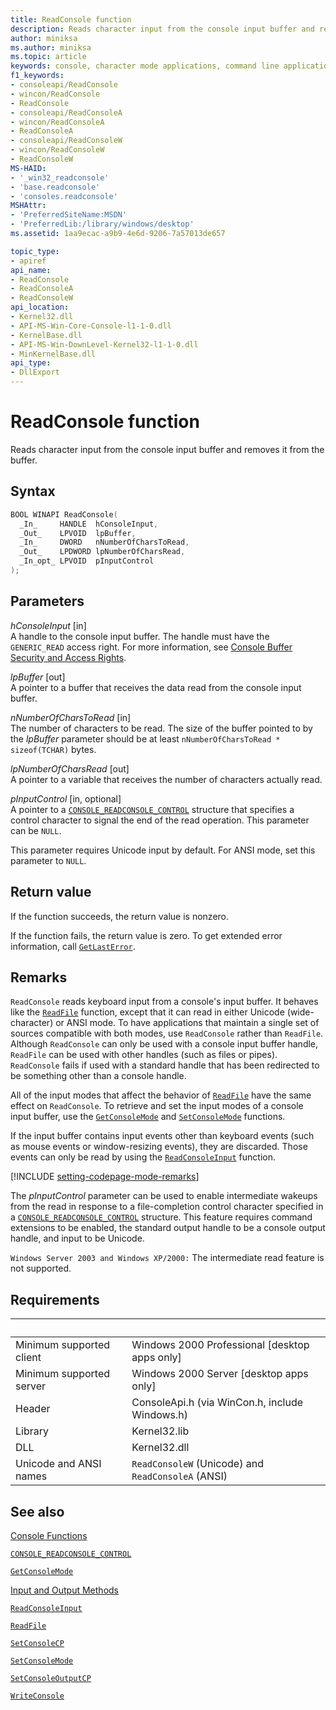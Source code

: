 ```yaml
---
title: ReadConsole function
description: Reads character input from the console input buffer and removes it from the buffer.
author: miniksa
ms.author: miniksa
ms.topic: article
keywords: console, character mode applications, command line applications, terminal applications, console api
f1_keywords:
- consoleapi/ReadConsole
- wincon/ReadConsole
- ReadConsole
- consoleapi/ReadConsoleA
- wincon/ReadConsoleA
- ReadConsoleA
- consoleapi/ReadConsoleW
- wincon/ReadConsoleW
- ReadConsoleW
MS-HAID:
- '_win32_readconsole'
- 'base.readconsole'
- 'consoles.readconsole'
MSHAttr:
- 'PreferredSiteName:MSDN'
- 'PreferredLib:/library/windows/desktop'
ms.assetid: 1aa9ecac-a9b9-4e6d-9206-7a57013de657

topic_type:
- apiref
api_name:
- ReadConsole
- ReadConsoleA
- ReadConsoleW
api_location:
- Kernel32.dll
- API-MS-Win-Core-Console-l1-1-0.dll
- KernelBase.dll
- API-MS-Win-DownLevel-Kernel32-l1-1-0.dll
- MinKernelBase.dll
api_type:
- DllExport
---
```


# ReadConsole function

Reads character input from the console input buffer and removes it from the buffer.

## Syntax

```C
BOOL WINAPI ReadConsole(
  _In_     HANDLE  hConsoleInput,
  _Out_    LPVOID  lpBuffer,
  _In_     DWORD   nNumberOfCharsToRead,
  _Out_    LPDWORD lpNumberOfCharsRead,
  _In_opt_ LPVOID  pInputControl
);
```

## Parameters

*hConsoleInput* \[in\]  
A handle to the console input buffer. The handle must have the `GENERIC_READ` access right. For more information, see [Console Buffer Security and Access Rights](console-buffer-security-and-access-rights.md).

*lpBuffer* \[out\]  
A pointer to a buffer that receives the data read from the console input buffer.

*nNumberOfCharsToRead* \[in\]  
The number of characters to be read. The size of the buffer pointed to by the *lpBuffer* parameter should be at least `nNumberOfCharsToRead * sizeof(TCHAR)` bytes.

*lpNumberOfCharsRead* \[out\]  
A pointer to a variable that receives the number of characters actually read.

*pInputControl* \[in, optional\]  
A pointer to a [`CONSOLE_READCONSOLE_CONTROL`](console-readconsole-control.md) structure that specifies a control character to signal the end of the read operation. This parameter can be `NULL`.

This parameter requires Unicode input by default. For ANSI mode, set this parameter to `NULL`.

## Return value

If the function succeeds, the return value is nonzero.

If the function fails, the return value is zero. To get extended error information, call [`GetLastError`](https://msdn.microsoft.com/library/windows/desktop/ms679360).

## Remarks

`ReadConsole` reads keyboard input from a console's input buffer. It behaves like the [`ReadFile`](https://msdn.microsoft.com/library/windows/desktop/aa365467) function, except that it can read in either Unicode (wide-character) or ANSI mode. To have applications that maintain a single set of sources compatible with both modes, use `ReadConsole` rather than `ReadFile`. Although `ReadConsole` can only be used with a console input buffer handle, `ReadFile` can be used with other handles (such as files or pipes). `ReadConsole` fails if used with a standard handle that has been redirected to be something other than a console handle.

All of the input modes that affect the behavior of [`ReadFile`](https://msdn.microsoft.com/library/windows/desktop/aa365467) have the same effect on `ReadConsole`. To retrieve and set the input modes of a console input buffer, use the [`GetConsoleMode`](getconsolemode.md) and [`SetConsoleMode`](setconsolemode.md) functions.

If the input buffer contains input events other than keyboard events (such as mouse events or window-resizing events), they are discarded. Those events can only be read by using the [`ReadConsoleInput`](readconsoleinput.md) function.

[!INCLUDE [setting-codepage-mode-remarks](./includes/setting-codepage-mode-remarks.md)]

The *pInputControl* parameter can be used to enable intermediate wakeups from the read in response to a file-completion control character specified in a [`CONSOLE_READCONSOLE_CONTROL`](console-readconsole-control.md) structure. This feature requires command extensions to be enabled, the standard output handle to be a console output handle, and input to be Unicode.

`Windows Server 2003 and Windows XP/2000:` The intermediate read feature is not supported.

## Requirements

| &nbsp; | &nbsp; |
|-|-|
| Minimum supported client | Windows 2000 Professional \[desktop apps only\] |
| Minimum supported server | Windows 2000 Server \[desktop apps only\] |
| Header | ConsoleApi.h (via WinCon.h, include Windows.h) |
| Library | Kernel32.lib |
| DLL | Kernel32.dll |
| Unicode and ANSI names | `ReadConsoleW` (Unicode) and `ReadConsoleA` (ANSI) |

## See also

[Console Functions](console-functions.md)

[`CONSOLE_READCONSOLE_CONTROL`](console-readconsole-control.md)

[`GetConsoleMode`](getconsolemode.md)

[Input and Output Methods](input-and-output-methods.md)

[`ReadConsoleInput`](readconsoleinput.md)

[`ReadFile`](https://msdn.microsoft.com/library/windows/desktop/aa365467)

[`SetConsoleCP`](setconsolecp.md)

[`SetConsoleMode`](setconsolemode.md)

[`SetConsoleOutputCP`](setconsoleoutputcp.md)

[`WriteConsole`](writeconsole.md)
